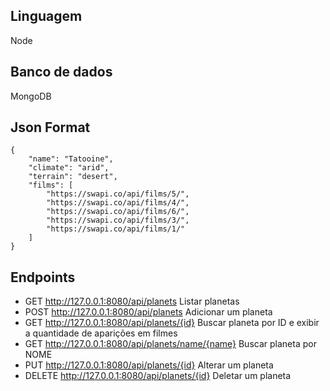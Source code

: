 ## Linguagem 

Node

## Banco de dados

MongoDB

## Json Format

```
{
	"name": "Tatooine",
	"climate": "arid",
	"terrain": "desert",
	"films": [ 
		"https://swapi.co/api/films/5/",
		"https://swapi.co/api/films/4/",
		"https://swapi.co/api/films/6/",
		"https://swapi.co/api/films/3/",
		"https://swapi.co/api/films/1/"
	]
}
```

## Endpoints

* GET http://127.0.0.1:8080/api/planets Listar planetas
* POST http://127.0.0.1:8080/api/planets Adicionar um planeta  
* GET http://127.0.0.1:8080/api/planets/{id} Buscar planeta por ID e exibir a quantidade de aparições em filmes
* GET http://127.0.0.1:8080/api/planets/name/{name} Buscar planeta por NOME
* PUT http://127.0.0.1:8080/api/planets/{id} Alterar um planeta
* DELETE http://127.0.0.1:8080/api/planets/{id} Deletar um planeta

